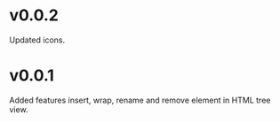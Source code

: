 # v0.0.2

Updated icons.

# v0.0.1

Added features insert, wrap, rename and remove element in HTML tree view.
